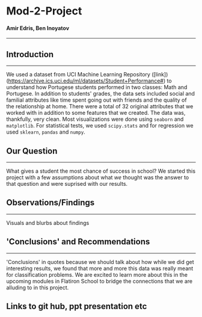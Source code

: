 # Mod-2-Project

#### Amir Edris, Ben Inoyatov
---

## Introduction
---
We used a dataset from UCI Machine Learning Repository ([link])(https://archive.ics.uci.edu/ml/datasets/Student+Performance#) to understand how Portugese students performed in two classes: Math and Portugese. In addition to students' grades, the data sets included social and familial attributes like time spent going out with friends and the quality of the relationship at home. There were a total of 32 original attributes that we worked with in addition to some features that we created. The data was, thankfully, very clean. 
Most visualizations were done using ``` seaborn ``` and ``` matplotlib ```. For statistical tests, we used ``` scipy.stats ``` and for regression we used ``` sklearn ```, ``` pandas ``` and ``` numpy ```.

## Our Question 
---
What gives a student the most chance of success in school? We started this project with a few assumptions about what *we* thought was the answer to that question and were suprised with our results. 

## Observations/Findings
---
Visuals and blurbs about findings 

## 'Conclusions' and Recommendations 
---
'Conclusions' in quotes because we should talk about how while we did get interesting results, we found that more and more this data was really meant for classification problems. We are excited to learn more about this in the upcoming modules in Flatiron School to bridge the connections that we are alluding to in this project. 

## Links to git hub, ppt presentation etc 
